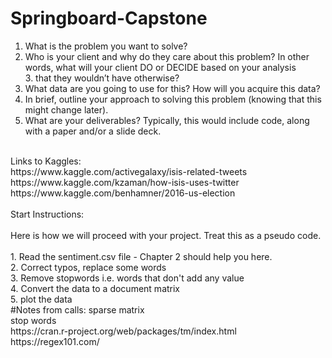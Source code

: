 # Springboard-Capstone
1. What is the problem you want to solve?<br />
2. Who is your client and why do they care about this problem? In other words, what will your client DO or DECIDE based on your analysis<br /> 3. that they wouldn’t have otherwise?<br />
4. What data are you going to use for this? How will you acquire this data?<br />
5. In brief, outline your approach to solving this problem (knowing that this might change later).<br />
6. What are your deliverables? Typically, this would include code, along with a paper and/or a slide deck.<br />
<br />
Links to Kaggles: <br />
https://www.kaggle.com/activegalaxy/isis-related-tweets <br />
https://www.kaggle.com/kzaman/how-isis-uses-twitter <br />
https://www.kaggle.com/benhamner/2016-us-election <br />
<br />
Start Instructions: <br />
<br />
Here is how we will proceed with your project. Treat this as a pseudo code.<br />
<br />
1. Read the sentiment.csv file - Chapter 2 should help you here.<br />
2. Correct typos, replace some words<br />
3. Remove stopwords i.e. words that don't add any value<br />
4. Convert the data to a document matrix<br />
5. plot the data<br />
#Notes from calls:
sparse matrix<br />
stop words<br />
https://cran.r-project.org/web/packages/tm/index.html<br />
https://regex101.com/<br />
